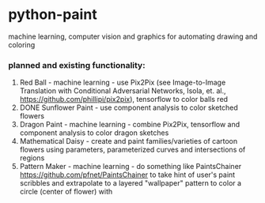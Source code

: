 # python-paint
machine learning, computer vision and graphics for automating drawing and coloring

### planned and existing functionality:
1. Red Ball - machine learning - use Pix2Pix (see Image-to-Image Translation with Conditional Adversarial Networks, Isola, et. al., https://github.com/phillipi/pix2pix), tensorflow to color balls red
2. DONE Sunflower Paint - use component analysis to color sketched flowers
3. Dragon Paint - machine learning - combine Pix2Pix, tensorflow and component analysis to color dragon sketches
4. Mathematical Daisy - create and paint families/varieties of cartoon flowers using parameters, parameterized curves and intersections of regions
5. Pattern Maker - machine learning - do something like PaintsChainer https://github.com/pfnet/PaintsChainer to take hint of user's paint scribbles and extrapolate to a layered "wallpaper" pattern to color a circle (center of flower) with
